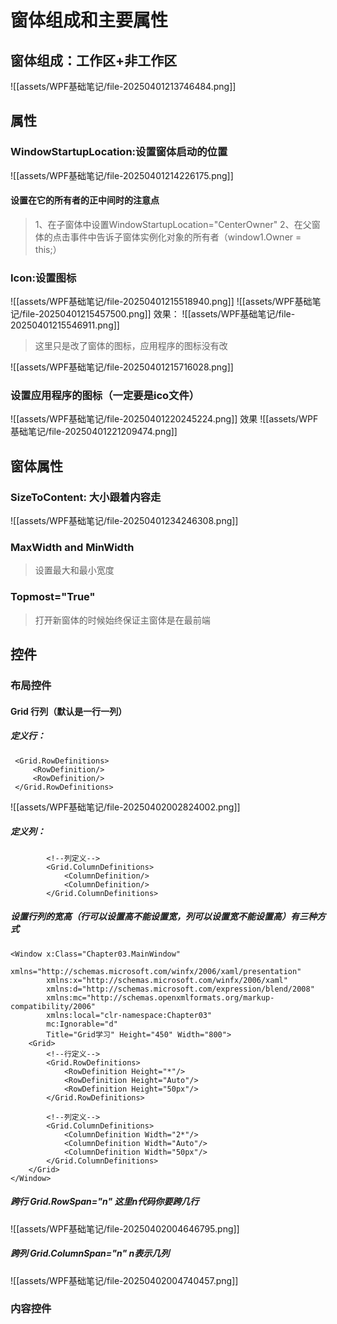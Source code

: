 # 窗体组成和主要属性
## 窗体组成：工作区+非工作区
![[assets/WPF基础笔记/file-20250401213746484.png]]
## 属性
### WindowStartupLocation:设置窗体启动的位置
![[assets/WPF基础笔记/file-20250401214226175.png]]
#### 设置在它的所有者的正中间时的注意点
>1、在子窗体中设置WindowStartupLocation="CenterOwner"
>2、在父窗体的点击事件中告诉子窗体实例化对象的所有者（window1.Owner = this;）
### Icon:设置图标
![[assets/WPF基础笔记/file-20250401215518940.png]]
![[assets/WPF基础笔记/file-20250401215457500.png]]
效果：
![[assets/WPF基础笔记/file-20250401215546911.png]]
>这里只是改了窗体的图标，应用程序的图标没有改

![[assets/WPF基础笔记/file-20250401215716028.png]]
### 设置应用程序的图标（一定要是ico文件）
![[assets/WPF基础笔记/file-20250401220245224.png]]
效果
![[assets/WPF基础笔记/file-20250401221209474.png]]
## 窗体属性
### SizeToContent: 大小跟着内容走
![[assets/WPF基础笔记/file-20250401234246308.png]]
### MaxWidth and MinWidth
>设置最大和最小宽度
### Topmost="True"
>打开新窗体的时候始终保证主窗体是在最前端


## 控件
### 布局控件
#### Grid 行列（默认是一行一列）
##### 定义行：
```
 <Grid.RowDefinitions>
     <RowDefinition/>
     <RowDefinition/>
 </Grid.RowDefinitions>
```
![[assets/WPF基础笔记/file-20250402002824002.png]]
##### 定义列：
```
        <!--列定义-->
        <Grid.ColumnDefinitions>
            <ColumnDefinition/>
            <ColumnDefinition/>
        </Grid.ColumnDefinitions>
```
##### 设置行列的宽高（行可以设置高不能设置宽，列可以设置宽不能设置高）有三种方式
```
<Window x:Class="Chapter03.MainWindow"
        xmlns="http://schemas.microsoft.com/winfx/2006/xaml/presentation"
        xmlns:x="http://schemas.microsoft.com/winfx/2006/xaml"
        xmlns:d="http://schemas.microsoft.com/expression/blend/2008"
        xmlns:mc="http://schemas.openxmlformats.org/markup-compatibility/2006"
        xmlns:local="clr-namespace:Chapter03"
        mc:Ignorable="d"
        Title="Grid学习" Height="450" Width="800">
    <Grid>
        <!--行定义-->
        <Grid.RowDefinitions>
            <RowDefinition Height="*"/>
            <RowDefinition Height="Auto"/>
            <RowDefinition Height="50px"/>
        </Grid.RowDefinitions>
        
        <!--列定义-->
        <Grid.ColumnDefinitions>
            <ColumnDefinition Width="2*"/>
            <ColumnDefinition Width="Auto"/>
            <ColumnDefinition Width="50px"/>
        </Grid.ColumnDefinitions>
    </Grid>
</Window>
```
##### 跨行 Grid.RowSpan="n"  这里n代码你要跨几行
![[assets/WPF基础笔记/file-20250402004646795.png]]
##### 跨列   Grid.ColumnSpan="n" n表示几列
![[assets/WPF基础笔记/file-20250402004740457.png]]
### 内容控件

